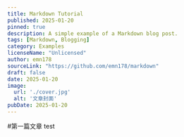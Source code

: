 ```yaml
---
title: Markdown Tutorial
published: 2025-01-20
pinned: true
description: A simple example of a Markdown blog post.
tags: [Markdown, Blogging]
category: Examples
licenseName: "Unlicensed"
author: emn178
sourceLink: "https://github.com/emn178/markdown"
draft: false
date: 2025-01-20
image:
  url: './cover.jpg'
  alt: '文章封面'
pubDate: 2025-01-20
---
```


#第一篇文章
test